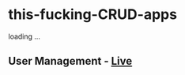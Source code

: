 # this-fucking-CRUD-apps
loading ...

## User Management - [Live](https://crud-user-management.onrender.com)
